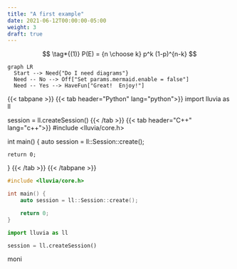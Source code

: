 ```yaml
---
title: "A first example"
date: 2021-06-12T00:00:00-05:00
weight: 3
draft: true
---
```



$$
    \tag*{(1)} P(E) = {n \choose k} p^k (1-p)^{n-k}
$$


```mermaid
graph LR
  Start --> Need{"Do I need diagrams"}
  Need -- No --> Off["Set params.mermaid.enable = false"]
  Need -- Yes --> HaveFun["Great!  Enjoy!"]
```

{{< tabpane >}}
  {{< tab header="Python" lang="python">}}
import lluvia as ll

session = ll.createSession()
{{< /tab >}}
{{< tab header="C++" lang="c++">}}
#include <lluvia/core.h>

int main() {
    auto session = ll::Session::create();

    return 0;
}
{{< /tab >}}
{{< /tabpane >}}

```cpp
#include <lluvia/core.h>

int main() {
    auto session = ll::Session::create();

    return 0;
}
```

```python
import lluvia as ll

session = ll.createSession()
```

moni
